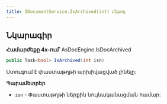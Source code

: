 ```yaml
---
title: IDocumentService.IsArchived(int) մեթոդ
---
```


## Նկարագիր

**Համարժեքը 4x-ում՝** AsDocEngine.IsDocArchived

```c#
public Task<bool> IsArchived(int isn)
```

Ստուգում է փաստաթղթի արխիվացված լինելը։

**Պարամետրեր**

* `isn` - Փաստաթղթի ներքին նույնականացման համար:
